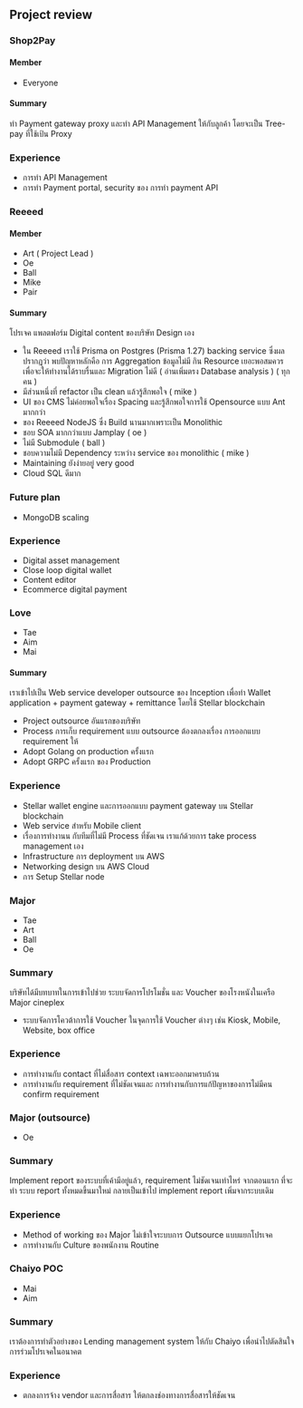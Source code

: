 ## Project review

### Shop2Pay
#### Member 
- Everyone

#### Summary
ทำ Payment gateway proxy และทำ API Management ให้กับลูกค้า โดยจะเป็น Tree-pay ที่ใช้เป้น Proxy
### Experience
- การทำ API Management
- การทำ Payment portal, security ของ การทำ payment API

### Reeeed
#### Member
- Art ( Project Lead )
- Oe
- Ball
- Mike
- Pair

#### Summary
โปรเจค แพลตฟอร์ม Digital content ของบริษัท Design เอง
- ใน Reeeed เราใช้ Prisma on Postgres (Prisma 1.27) backing service ซึ่งผลปรากฎว่า พบปัญหาหลักคือ การ Aggregation ข้อมูลไม่มี กิน Resource เยอะพอสมควรเพื่อจะให้ทำงานได้ราบรื่นและ Migration ไม่ดี ( อ่านเพิ่มตรง Database analysis ) ( ทุกคน )
- มีส่วนหนึ่งที่ refactor เป็น clean แล้วรู้สึกพอใจ ( mike )
- UI ของ CMS ไม่ค่อยพอใจเรื่อง Spacing และรู้สึกพอใจการใช้ Opensource แบบ Ant มากกว่า
- ของ Reeeed NodeJS ซึ่ง Build นานมากเพราะเป็น Monolithic 
- ชอบ SOA มากกว่าแบบ Jamplay ( oe )
- ไม่มี Submodule ( ball )
- ชอบความไม่มี Dependency ระหว่าง service ของ monolithic ( mike )
- Maintaining ยังง่ายอยู่ very good
- Cloud SQL ดีมาก

### Future plan
- MongoDB scaling

### Experience
- Digital asset management
- Close loop digital wallet
- Content editor
- Ecommerce digital payment


### Love
- Tae
- Aim
- Mai

#### Summary
เราเข้าไปเป็น Web service developer outsource ของ Inception เพื่อทำ Wallet application + payment gateway + remittance โดยใช้ Stellar blockchain
- Project outsource อันแรกของบริษัท
- Process การเก็บ requirement แบบ outsource ต้องตกลงเรื่อง การออกแบบ requirement ให้
- Adopt Golang on production ครั้งแรก 
- Adopt GRPC ครั้งแรก ของ Production

### Experience
- Stellar wallet engine และการออกแบบ payment gateway บน Stellar blockchain
- Web service สำหรับ Mobile client
- เรื่องการทำงานน กับทีมที่ไม่มี Process ที่ชัดเจน เราแก้ด้วยการ take process management เอง
- Infrastructure การ deployment บน AWS
- Networking design บน AWS Cloud
- การ Setup Stellar node

### Major
- Tae
- Art
- Ball
- Oe

### Summary
บริษัทได้มีบทบาทในการเข้าไปช่วย ระบบจัดการโปรโมชั่น และ Voucher ของโรงหนังในเครือ Major cineplex
- ระบบจัดการโควต้าการใช้ Voucher ในจุดการใช้ Voucher ต่างๆ เช่น Kiosk, Mobile, Website, box office

### Experience
- การทำงานกับ contact ที่ไม่สื่อสาร context เฉพาะออกมาครบถ้วน
- การทำงานกับ requirement ที่ไม่ชัดเจนและ การทำงานกับการแก้ปัญหาของการไม่มีคน confirm requirement

### Major (outsource)
- Oe

### Summary
Implement report ของระบบที่เค้ามีอยู่แล้ว, requirement ไม่ชัดเจนเท่าไหร่ จากตอนแรก ที่จะทำ ระบบ report ทั้งหมดขึ้นมาใหม่ กลายเป็นเข้าไป implement report เพิ่มจากระบบเดิม

### Experience
- Method of working ของ Major ไม่เข้าใจระบบการ Outsource แบบแยกโปรเจค
- การทำงานกับ Culture ของพนักงาน Routine

### Chaiyo POC
- Mai
- Aim

### Summary
เราต้องการทำตัวอย่างของ Lending management system ให้กับ Chaiyo เพื่อนำไปตัดสินใจการร่วมโปรเจคในอนาคต

### Experience
- ตกลงการจ้าง vendor และการสื่อสาร ให้ตกลงช่องทางการสื่อสารให้ชัดเจน



